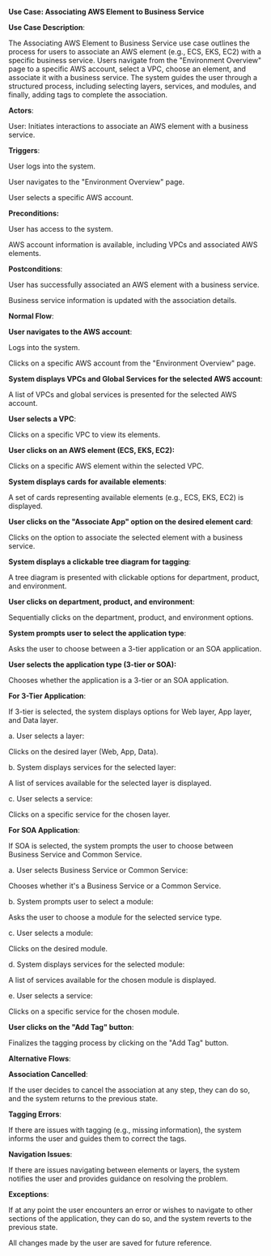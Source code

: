 ﻿**Use Case: Associating AWS Element to Business Service**

**Use Case Description**:

The Associating AWS Element to Business Service use case outlines the process for users to associate an AWS element (e.g., ECS, EKS, EC2) with a specific business service. Users navigate from the "Environment Overview" page to a specific AWS account, select a VPC, choose an element, and associate it with a business service. The system guides the user through a structured process, including selecting layers, services, and modules, and finally, adding tags to complete the association.

**Actors**:

User: Initiates interactions to associate an AWS element with a business service.

**Triggers**:

User logs into the system.

User navigates to the "Environment Overview" page.

User selects a specific AWS account.

**Preconditions:**

User has access to the system.

AWS account information is available, including VPCs and associated AWS elements.

**Postconditions**:

User has successfully associated an AWS element with a business service.

Business service information is updated with the association details.

**Normal Flow**:

**User navigates to the AWS account**:

Logs into the system.

Clicks on a specific AWS account from the "Environment Overview" page.

**System displays VPCs and Global Services for the selected AWS account**:

A list of VPCs and global services is presented for the selected AWS account.

**User selects a VPC**:

Clicks on a specific VPC to view its elements.

**User clicks on an AWS element (ECS, EKS, EC2):**

Clicks on a specific AWS element within the selected VPC.

**System displays cards for available** **elements**:

A set of cards representing available elements (e.g., ECS, EKS, EC2) is displayed.

**User clicks on the "Associate App" option on the desired element card**:

Clicks on the option to associate the selected element with a business service.

**System displays a clickable tree diagram for tagging**:

A tree diagram is presented with clickable options for department, product, and environment.

**User clicks on department, product, and environment**:

Sequentially clicks on the department, product, and environment options.

**System prompts user to select the application type**:

Asks the user to choose between a 3-tier application or an SOA application.

**User selects the application type (3-tier or SOA):**

Chooses whether the application is a 3-tier or an SOA application.

**For 3-Tier Application**:

If 3-tier is selected, the system displays options for Web layer, App layer, and Data layer.

a. User selects a layer:

Clicks on the desired layer (Web, App, Data).

b. System displays services for the selected layer:

A list of services available for the selected layer is displayed.

c. User selects a service:

Clicks on a specific service for the chosen layer.

**For SOA Application**:

If SOA is selected, the system prompts the user to choose between Business Service and Common Service.

a. User selects Business Service or Common Service:

Chooses whether it's a Business Service or a Common Service.

b. System prompts user to select a module:

Asks the user to choose a module for the selected service type.

c. User selects a module:

Clicks on the desired module.

d. System displays services for the selected module:

A list of services available for the chosen module is displayed.

e. User selects a service:

Clicks on a specific service for the chosen module.

**User clicks on the "Add Tag" button**:

Finalizes the tagging process by clicking on the "Add Tag" button.

**Alternative Flows**:

**Association Cancelled**:

If the user decides to cancel the association at any step, they can do so, and the system returns to the previous state.

**Tagging Errors**:

If there are issues with tagging (e.g., missing information), the system informs the user and guides them to correct the tags.

**Navigation Issues**:

If there are issues navigating between elements or layers, the system notifies the user and provides guidance on resolving the problem.

**Exceptions**:

If at any point the user encounters an error or wishes to navigate to other sections of the application, they can do so, and the system reverts to the previous state.

All changes made by the user are saved for future reference.
